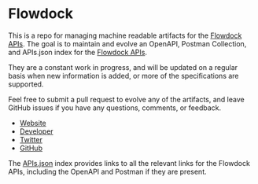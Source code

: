# FlowdockThis is a repo for managing machine readable artifacts for the [Flowdock APIs](https://www.flowdock.com). The goal is to maintain and evolve an OpenAPI, Postman Collection, and APIs.json index for the [Flowdock APIs](https://www.flowdock.com).They are a constant work in progress, and will be updated on a regular basis when new information is added, or more of the specifications are supported.Feel free to submit a pull request to evolve any of the artifacts, and leave GitHub issues if you have any questions, comments, or feedback.- [Website](https://www.flowdock.com)- [Developer](https://www.flowdock.com)- [Twitter](https://twitter.com/flowdock)- [GitHub](https://github.com/flowdock)The [APIs.json](https://github.com/api-evangelist/flowdock/blob/master/apis.json) index provides links to all the relevant links for the Flowdock APIs, including the OpenAPI and Postman if they are present.